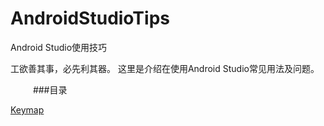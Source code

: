 # AndroidStudioTips
Android Studio使用技巧

工欲善其事，必先利其器。 这里是介绍在使用Android Studio常见用法及问题。

&emsp;
&emsp;
###目录

[Keymap](https://github.com/zhangxiaofan918/Android-Studio-Tips/blob/master/Keymap.md")



























